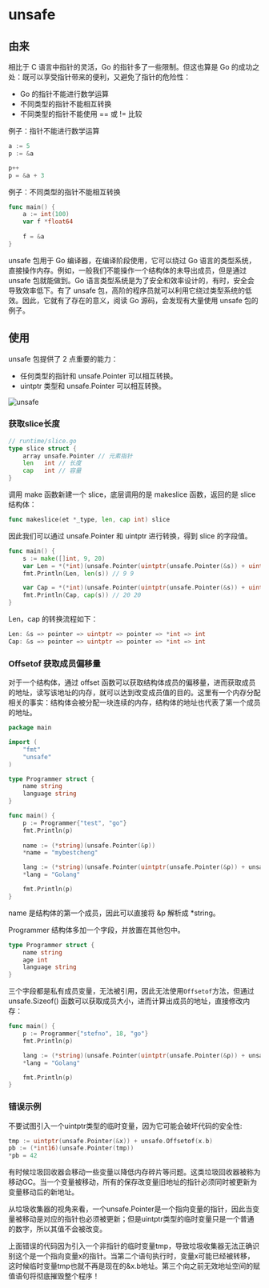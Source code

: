 # unsafe

## 由来

相比于 C 语言中指针的灵活，Go 的指针多了一些限制。但这也算是 Go 的成功之处：既可以享受指针带来的便利，又避免了指针的危险性：

- Go 的指针不能进行数学运算
- 不同类型的指针不能相互转换
- 不同类型的指针不能使用 == 或 != 比较

例子：指针不能进行数学运算

```go
a := 5
p := &a

p++
p = &a + 3
```

例子：不同类型的指针不能相互转换

```go
func main() {
	a := int(100)
	var f *float64
	
	f = &a
}
```

unsafe 包用于 Go 编译器，在编译阶段使用，它可以绕过 Go 语言的类型系统，直接操作内存。例如，一般我们不能操作一个结构体的未导出成员，但是通过 unsafe 包就能做到。Go 语言类型系统是为了安全和效率设计的，有时，安全会导致效率低下。有了 unsafe 包，高阶的程序员就可以利用它绕过类型系统的低效。因此，它就有了存在的意义，阅读 Go 源码，会发现有大量使用 unsafe 包的例子。

## 使用

unsafe 包提供了 2 点重要的能力：

- 任何类型的指针和 unsafe.Pointer 可以相互转换。
- uintptr 类型和 unsafe.Pointer 可以相互转换。

![unsafe](unsafe.png)

### 获取slice长度

```go
// runtime/slice.go
type slice struct {
    array unsafe.Pointer // 元素指针
    len   int // 长度 
    cap   int // 容量
}
```

调用 make 函数新建一个 slice，底层调用的是 makeslice 函数，返回的是 slice 结构体：

```go
func makeslice(et *_type, len, cap int) slice
```

因此我们可以通过 unsafe.Pointer 和 uintptr 进行转换，得到 slice 的字段值。

```go
func main() {
	s := make([]int, 9, 20)
	var Len = *(*int)(unsafe.Pointer(uintptr(unsafe.Pointer(&s)) + uintptr(8)))
	fmt.Println(Len, len(s)) // 9 9

	var Cap = *(*int)(unsafe.Pointer(uintptr(unsafe.Pointer(&s)) + uintptr(16)))
	fmt.Println(Cap, cap(s)) // 20 20
}
```

Len，cap 的转换流程如下：

```go
Len: &s => pointer => uintptr => pointer => *int => int
Cap: &s => pointer => uintptr => pointer => *int => int
```

### Offsetof 获取成员偏移量

对于一个结构体，通过 offset 函数可以获取结构体成员的偏移量，进而获取成员的地址，读写该地址的内存，就可以达到改变成员值的目的。这里有一个内存分配相关的事实：结构体会被分配一块连续的内存，结构体的地址也代表了第一个成员的地址。

```go
package main

import (
	"fmt"
	"unsafe"
)

type Programmer struct {
	name string
	language string
}

func main() {
	p := Programmer{"test", "go"}
	fmt.Println(p)
	
	name := (*string)(unsafe.Pointer(&p))
	*name = "mybestcheng"

	lang := (*string)(unsafe.Pointer(uintptr(unsafe.Pointer(&p)) + unsafe.Offsetof(p.language)))
	*lang = "Golang"

	fmt.Println(p)
}
```

name 是结构体的第一个成员，因此可以直接将 &p 解析成 *string。

Programmer 结构体多加一个字段，并放置在其他包中。

```go
type Programmer struct {
	name string
	age int
	language string
}
```

三个字段都是私有成员变量，无法被引用，因此无法使用`Offsetof`方法，但通过 unsafe.Sizeof() 函数可以获取成员大小，进而计算出成员的地址，直接修改内存：

```go
func main() {
	p := Programmer{"stefno", 18, "go"}
	fmt.Println(p)

	lang := (*string)(unsafe.Pointer(uintptr(unsafe.Pointer(&p)) + unsafe.Sizeof(int(0)) + unsafe.Sizeof(string(""))))
	*lang = "Golang"

	fmt.Println(p)
}
```

### 错误示例

不要试图引入一个uintptr类型的临时变量，因为它可能会破坏代码的安全性:

```go
tmp := uintptr(unsafe.Pointer(&x)) + unsafe.Offsetof(x.b)
pb := (*int16)(unsafe.Pointer(tmp))
*pb = 42
```

有时候垃圾回收器会移动一些变量以降低内存碎片等问题。这类垃圾回收器被称为移动GC。当一个变量被移动，所有的保存改变量旧地址的指针必须同时被更新为变量移动后的新地址。

从垃圾收集器的视角来看，一个unsafe.Pointer是一个指向变量的指针，因此当变量被移动是对应的指针也必须被更新；但是uintptr类型的临时变量只是一个普通的数字，所以其值不会被改变。

上面错误的代码因为引入一个非指针的临时变量tmp，导致垃圾收集器无法正确识别这个是一个指向变量x的指针。当第二个语句执行时，变量x可能已经被转移，这时候临时变量tmp也就不再是现在的&x.b地址。第三个向之前无效地址空间的赋值语句将彻底摧毁整个程序！
